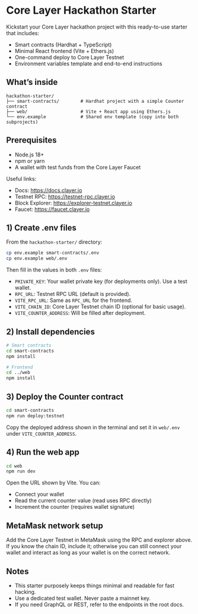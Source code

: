 # Core Layer Hackathon Starter

Kickstart your Core Layer hackathon project with this ready-to-use starter that includes:

- Smart contracts (Hardhat + TypeScript)
- Minimal React frontend (Vite + Ethers.js)
- One-command deploy to Core Layer Testnet
- Environment variables template and end-to-end instructions

## What’s inside

```
hackathon-starter/
├── smart-contracts/        # Hardhat project with a simple Counter contract
├── web/                    # Vite + React app using Ethers.js
└── env.example             # Shared env template (copy into both subprojects)
```

## Prerequisites

- Node.js 18+
- npm or yarn
- A wallet with test funds from the Core Layer Faucet

Useful links:
- Docs: https://docs.clayer.io
- Testnet RPC: https://testnet-rpc.clayer.io
- Block Explorer: https://explorer-testnet.clayer.io
- Faucet: https://faucet.clayer.io

## 1) Create .env files

From the `hackathon-starter/` directory:

```bash
cp env.example smart-contracts/.env
cp env.example web/.env
```

Then fill in the values in both `.env` files:

- `PRIVATE_KEY`: Your wallet private key (for deployments only). Use a test wallet.
- `RPC_URL`: Testnet RPC URL (default is provided).
- `VITE_RPC_URL`: Same as `RPC_URL` for the frontend.
- `VITE_CHAIN_ID`: Core Layer Testnet chain ID (optional for basic usage).
- `VITE_COUNTER_ADDRESS`: Will be filled after deployment.

## 2) Install dependencies

```bash
# Smart contracts
cd smart-contracts
npm install

# Frontend
cd ../web
npm install
```

## 3) Deploy the Counter contract

```bash
cd smart-contracts
npm run deploy:testnet
```

Copy the deployed address shown in the terminal and set it in `web/.env` under `VITE_COUNTER_ADDRESS`.

## 4) Run the web app

```bash
cd web
npm run dev
```

Open the URL shown by Vite. You can:
- Connect your wallet
- Read the current counter value (read uses RPC directly)
- Increment the counter (requires wallet signature)

## MetaMask network setup

Add the Core Layer Testnet in MetaMask using the RPC and explorer above. If you know the chain ID, include it; otherwise you can still connect your wallet and interact as long as your wallet is on the correct network.

## Notes

- This starter purposely keeps things minimal and readable for fast hacking.
- Use a dedicated test wallet. Never paste a mainnet key.
- If you need GraphQL or REST, refer to the endpoints in the root docs.
